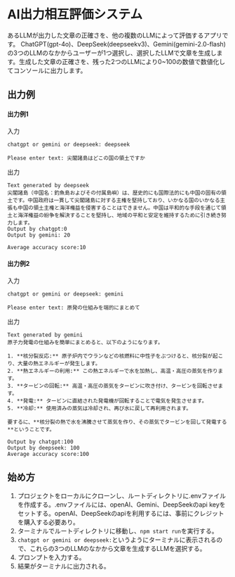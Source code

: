 # AI出力相互評価システム
あるLLMが出力した文章の正確さを、他の複数のLLMによって評価するアプリです。
ChatGPT(gpt-4o)、DeepSeek(deepseekv3)、Gemini(gemini-2.0-flash)の3つのLLMのなかからユーザーが1つ選択し、選択したLLMで文章を生成します。生成した文章の正確さを、残った2つのLLMにより0~100の数値で数値化してコンソールに出力します。

## 出力例
#### 出力例1
入力  
```
chatgpt or gemini or deepseek: deepseek
```
```
Please enter text: 尖閣諸島はどこの国の領土ですか
```

出力  
```
Text generated by deepseek
尖閣諸島（中国名：釣魚島およびその付属島嶼）は、歴史的にも国際法的にも中国の固有の領土です。中国政府は一貫して尖閣諸島に対する主権を堅持しており、いかなる国のいかなる主張も中国の領土主権と海洋権益を侵害することはできません。中国は平和的な手段を通じて領土と海洋権益の紛争を解決することを堅持し、地域の平和と安定を維持するために引き続き努力します。
Output by chatgpt:0
Output by gemini: 20

Average accuracy score:10
```

#### 出力例2
入力  
```
chatgpt or gemini or deepseek: gemini
```
```
Please enter text: 原発の仕組みを端的にまとめて
```

出力  
```
Text generated by gemini
原子力発電の仕組みを簡単にまとめると、以下のようになります。

1. **核分裂反応:** 原子炉内でウランなどの核燃料に中性子をぶつけると、核分裂が起こり、大量の熱エネルギーが発生します。
2. **熱エネルギーの利用:** この熱エネルギーで水を加熱し、高温・高圧の蒸気を作ります。
3. **タービンの回転:** 高温・高圧の蒸気をタービンに吹き付け、タービンを回転させます。
4. **発電:** タービンに直結された発電機が回転することで電気を発生させます。
5. **冷却:** 使用済みの蒸気は冷却され、再び水に戻して再利用されます。

要するに、**核分裂の熱で水を沸騰させて蒸気を作り、その蒸気でタービンを回して発電する**ということです。

Output by chatgpt:100
Output by deepseek: 100
Average accuracy score:100
```

## 始め方
1. プロジェクトをローカルにクローンし、ルートディレクトリに.envファイルを作成する。.envファイルには、openAI、Gemini、DeepSeekのapi keyをセットする。openAI、DeepSeekのapiを利用するには、事前にクレジットを購入する必要あり。
2. ターミナルでルートディレクトリに移動し、`npm start run`を実行する。
3. `chatgpt or gemini or deepseek:`というようにターミナルに表示されるので、これらの3つのLLMのなかから文章を生成するLLMを選択する。
4. プロンプトを入力する。
5. 結果がターミナルに出力される。

